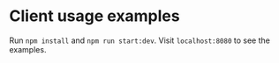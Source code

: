 # Client usage examples

Run `npm install` and `npm run start:dev`. Visit `localhost:8080` to see the examples.
